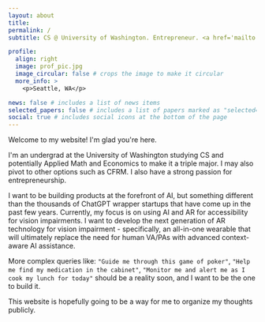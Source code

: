 ```yaml
---
layout: about
title:
permalink: /
subtitle: CS @ University of Washington. Entrepreneur. <a href='mailto:rishabh.oswal@outlook.com'>Email</a>.

profile:
  align: right
  image: prof_pic.jpg
  image_circular: false # crops the image to make it circular
  more_info: >
    <p>Seattle, WA</p>

news: false # includes a list of news items
selected_papers: false # includes a list of papers marked as "selected={true}"
social: true # includes social icons at the bottom of the page
---
```


Welcome to my website! I'm glad you're here.

I'm an undergrad at the University of Washington studying CS and potentially Applied Math and Economics to make it a triple major. I may also pivot to other options such as CFRM. I also have a strong passion for entrepreneurship.

I want to be building products at the forefront of AI, but something different than the thousands of ChatGPT wrapper startups that have come up in the past few years. Currently, my focus is on using AI and AR for accessibility for vision impairments. I want to develop the next generation of AR technology for vision impairment - specifically, an all-in-one wearable that will ultimately replace the need for human VA/PAs with advanced context-aware AI assistance. 

More complex queries like: ````"Guide me through this game of poker"````, ````"Help me find my medication in the cabinet"````, ````"Monitor me and alert me as I cook my lunch for today"```` should be a reality soon, and I want to be the one to build it.

This website is hopefully going to be a way for me to organize my thoughts publicly.

<!-- Write your biography here. Tell the world about yourself. Link to your favorite [subreddit](http://reddit.com). You can put a picture in, too. The code is already in, just name your picture `prof_pic.jpg` and put it in the `img/` folder.

Put your address / P.O. box / other info right below your picture. You can also disable any of these elements by editing `profile` property of the YAML header of your `_pages/about.md`. Edit `_bibliography/papers.bib` and Jekyll will render your [publications page](/al-folio/publications/) automatically.

Link to your social media connections, too. This theme is set up to use [Font Awesome icons](https://fontawesome.com/) and [Academicons](https://jpswalsh.github.io/academicons/), like the ones below. Add your Facebook, Twitter, LinkedIn, Google Scholar, or just disable all of them. -->
